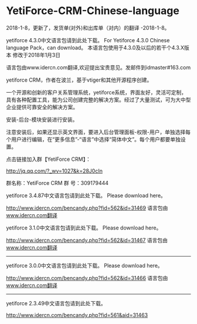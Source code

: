 # YetiForce-CRM-Chinese-language

2018-1-8，更新了，发货单(对外)和出库单（对内）的翻译 -2018-1-8。

yetiforce 4.3.0中文语言包请到此处下载。
For Yetiforce 4.3.0 Chinese language Pack，can  download。
本语言包使用于4.3.0及以后的若干个4.3.X版本
修改于2018年1月3日

语言包由www.idercn.com翻译,欢迎提出宝贵意见。发邮件到idmaster#163.com

yetiforce CRM，作者在波兰，基于vtiger和其他开源程序创建。

一个开源和创新的客户关系管理系统，yetiforce系统，界面友好，灵活可定制，具有各种配置工具，能为公司创建完整的解决方案。经过了大量测试，可为大中型企业提供可靠安全的解决方案。


安装-后台-模块安装进行安装。

注意安装后，如果还显示英文界面，要进入后台管理面板-权限-用户，单独选择每个用户进行编辑，在“更多信息”-“语言”中选择“简体中文”。每个用户都要单独设置。


点击链接加入群【YetiForce CRM】：

http://jq.qq.com/?_wv=1027&k=28J0cIn

群名称：YetiForce CRM
群   号：309179444


yetiforce 3.4.87中文语言包请到此处下载。
Please download here。

http://www.idercn.com/bencandy.php?fid=562&id=31469
语言包由 www.idercn.com翻译



yetiforce 3.1.0中文语言包请到此处下载。
Please download here。

http://www.idercn.com/bencandy.php?fid=562&id=31467
语言包由 www.idercn.com翻译
*****************************************************
yetiforce 3.0.0中文语言包请到此处下载。
Please download here。

http://www.idercn.com/bencandy.php?fid=562&id=31466
语言包由 www.idercn.com翻译
*****************************************************
yetiforce 2.3.49中文语言包请到此处下载。

http://www.idercn.com/bencandy.php?fid=561&aid=31463


